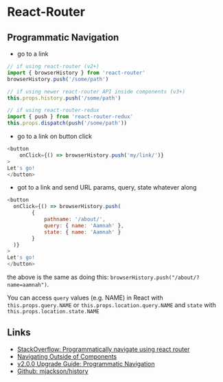 # React-Router

## Programmatic Navigation

- go to a link

```javascript
// if using react-router (v2+)
import { browserHistory } from 'react-router'
browserHistory.push('/some/path')

// if using newer react-router API inside components (v3+)
this.props.history.push('/some/path')

// if using react-router-redux
import { push } from 'react-router-redux'
this.props.dispatch(push('/some/path'))
```

- go to a link on button click

```javascript
<button 
    onClick={() => browserHistory.push('my/link/')}
>
Let's go!
</button>
```

- got to a link and send URL params, query, state whatever along

```javascript
<button 
  onClick={() => browserHistory.push(
		{
			pathname: '/about/',
			query: { name: 'Aamnah' },
			state: { name: 'Aamnah' }
		}
  )}
>
Let's go!
</button>
```
the above is the same as doing this: `browserHistory.push("/about/?name=aamnah")`.

You can access `query` values (e.g. NAME) in React with `this.props.query.NAME` or `this.props.location.query.NAME` and `state` with `this.props.location.state.NAME`

Links
---
- [StackOverflow: Programmatically navigate using react router](http://stackoverflow.com/questions/31079081/programmatically-navigate-using-react-router)
- [Navigating Outside of Components](https://github.com/ReactTraining/react-router/blob/master/docs/guides/NavigatingOutsideOfComponents.md)
- [v2.0.0 Upgrade Guide: Programmatic Navigation](https://github.com/ReactTraining/react-router/blob/master/upgrade-guides/v2.0.0.md#programmatic-navigation)
- [Github: mjackson/history](https://github.com/mjackson/history/#navigation)